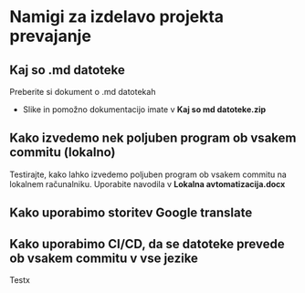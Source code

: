 # Namigi za izdelavo projekta prevajanje
## Kaj so .md datoteke

Preberite si dokument o .md datotekah
  - Slike in pomožno dokumentacijo imate v **Kaj so md datoteke.zip**

## Kako izvedemo nek poljuben program ob vsakem commitu (lokalno)

Testirajte, kako lahko izvedemo poljuben program ob vsakem commitu na lokalnem računalniku. Uporabite navodila v **Lokalna avtomatizacija.docx**

## Kako uporabimo storitev Google translate

## Kako uporabimo CI/CD, da se datoteke prevede ob vsakem commitu v vse jezike
Testx
